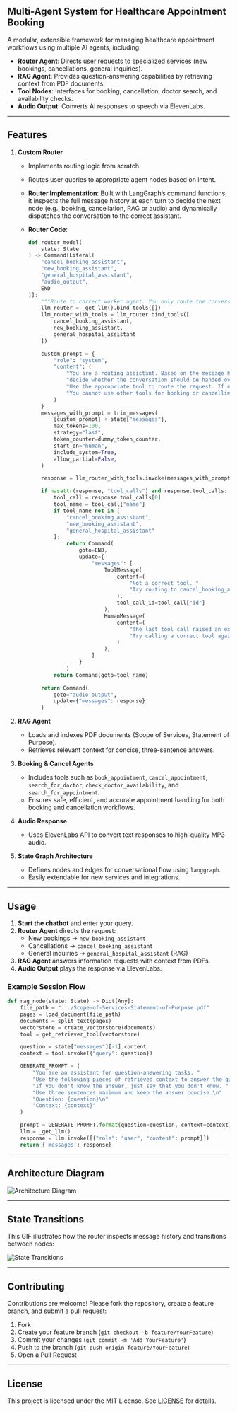 **Multi-Agent System for Healthcare Appointment Booking**
---

A modular, extensible framework for managing healthcare appointment workflows using multiple AI agents, including:

- **Router Agent**: Directs user requests to specialized services (new bookings, cancellations, general inquiries).
- **RAG Agent**: Provides question-answering capabilities by retrieving context from PDF documents.
- **Tool Nodes**: Interfaces for booking, cancellation, doctor search, and availability checks.
- **Audio Output**: Converts AI responses to speech via ElevenLabs.

---

## Features

1. **Custom Router**
   - Implements routing logic from scratch.
   - Routes user queries to appropriate agent nodes based on intent.
   - **Router Implementation**: Built with LangGraph’s command functions, it inspects the full message history at each turn to decide the next node (e.g., booking, cancellation, RAG or audio) and dynamically dispatches the conversation to the correct assistant.
   - **Router Code**:

     ```python
     def router_model(
         state: State
     ) -> Command[Literal[
         "cancel_booking_assistant",
         "new_booking_assistant",
         "general_hospital_assistant",
         "audio_output",
         END
     ]]:
         """Route to correct worker agent. You only route the conversation."""
         llm_router = _get_llm().bind_tools([])
         llm_router_with_tools = llm_router.bind_tools([
             cancel_booking_assistant,
             new_booking_assistant,
             general_hospital_assistant
         ])

         custom_prompt = {
             "role": "system",
             "content": (
                 "You are a routing assistant. Based on the message history, "
                 "decide whether the conversation should be handed over to a specialized agent. "
                 "Use the appropriate tool to route the request. If no tool is needed, reply without calling a tool. "
                 "You cannot use other tools for booking or cancelling."
             )
         }
         messages_with_prompt = trim_messages(
             [custom_prompt] + state["messages"],
             max_tokens=100,
             strategy="last",
             token_counter=dummy_token_counter,
             start_on="human",
             include_system=True,
             allow_partial=False,
         )

         response = llm_router_with_tools.invoke(messages_with_prompt)

         if hasattr(response, "tool_calls") and response.tool_calls:
             tool_call = response.tool_calls[0]
             tool_name = tool_call["name"]
             if tool_name not in [
                 "cancel_booking_assistant",
                 "new_booking_assistant",
                 "general_hospital_assistant"
             ]:
                 return Command(
                     goto=END,
                     update={
                         "messages": [
                             ToolMessage(
                                 content=(
                                     "Not a correct tool. "
                                     "Try routing to cancel_booking_assistant or new_booking_assistant."
                                 ),
                                 tool_call_id=tool_call["id"]
                             ),
                             HumanMessage(
                                 content=(
                                     "The last tool call raised an exception. "
                                     "Try calling a correct tool again. Do not repeat mistakes."
                                 )
                             ),
                         ]
                     }
                 )
             return Command(goto=tool_name)

         return Command(
             goto="audio_output",
             update={"messages": response}
         )
     ```

2. **RAG Agent**
   - Loads and indexes PDF documents (Scope of Services, Statement of Purpose).
   - Retrieves relevant context for concise, three-sentence answers.

3. **Booking & Cancel Agents**
   - Includes tools such as `book_appointment`, `cancel_appointment`, `search_for_doctor`, `check_doctor_availability`, and `search_for_appointment`.
   - Ensures safe, efficient, and accurate appointment handling for both booking and cancellation workflows.

4. **Audio Response**
   - Uses ElevenLabs API to convert text responses to high-quality MP3 audio.

5. **State Graph Architecture**
   - Defines nodes and edges for conversational flow using `langgraph`.
   - Easily extendable for new services and integrations.

---

## Usage

1. **Start the chatbot** and enter your query.  
2. **Router Agent** directs the request:  
   - New bookings → `new_booking_assistant`  
   - Cancellations → `cancel_booking_assistant`  
   - General inquiries → `general_hospital_assistant` (RAG)  
3. **RAG Agent** answers information requests with context from PDFs.  
4. **Audio Output** plays the response via ElevenLabs.

### Example Session Flow

```python
def rag_node(state: State) -> Dict[Any]:
    file_path = ".../Scope-of-Services-Statement-of-Purpose.pdf"
    pages = load_document(file_path)
    documents = split_text(pages)
    vectorstore = create_vectorstore(documents)
    tool = get_retriever_tool(vectorstore)

    question = state["messages"][-1].content
    context = tool.invoke({"query": question})

    GENERATE_PROMPT = (
        "You are an assistant for question-answering tasks. "
        "Use the following pieces of retrieved context to answer the question. "
        "If you don't know the answer, just say that you don't know. "
        "Use three sentences maximum and keep the answer concise.\n"
        "Question: {question}\n"
        "Context: {context}"
    )

    prompt = GENERATE_PROMPT.format(question=question, context=context)
    llm = _get_llm()
    response = llm.invoke([{"role": "user", "content": prompt}])
    return {'messages': response}
````

---

## Architecture Diagram

![Architecture Diagram](https://github.com/JHansiduYapa/Multi-Agent-System-for-Healthcare-Appointment-Booking/blob/main/src/graph.png)

---

## State Transitions

This GIF illustrates how the router inspects message history and transitions between nodes:

![State Transitions](https://github.com/JHansiduYapa/Multi-Agent-System-for-Healthcare-Appointment-Booking/blob/main/src/short_video.gif)

---

## Contributing

Contributions are welcome! Please fork the repository, create a feature branch, and submit a pull request:

1. Fork
2. Create your feature branch (`git checkout -b feature/YourFeature`)
3. Commit your changes (`git commit -m 'Add YourFeature'`)
4. Push to the branch (`git push origin feature/YourFeature`)
5. Open a Pull Request

---

## License

This project is licensed under the MIT License. See [LICENSE](LICENSE) for details.


